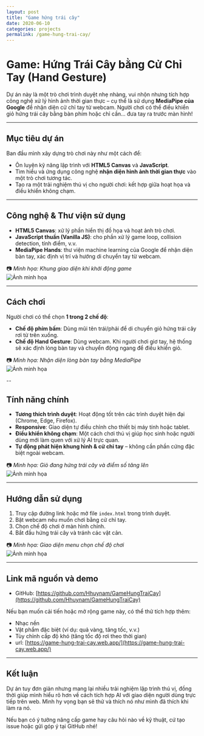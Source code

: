 ```yaml
---
layout: post
title: "Game hứng trái cây"
date: 2020-06-10
categories: projects
permalink: /game-hung-trai-cay/
---
```


# Game: Hứng Trái Cây bằng Cử Chỉ Tay (Hand Gesture)

Dự án này là một trò chơi trình duyệt nhẹ nhàng, vui nhộn nhưng tích hợp công nghệ xử lý hình ảnh thời gian thực – cụ thể là sử dụng **MediaPipe của Google** để nhận diện cử chỉ tay từ webcam. Người chơi có thể điều khiển giỏ hứng trái cây bằng bàn phím hoặc chỉ cần… đưa tay ra trước màn hình!

---

## Mục tiêu dự án

Ban đầu mình xây dựng trò chơi này như một cách để:
- Ôn luyện kỹ năng lập trình với **HTML5 Canvas** và **JavaScript**.
- Tìm hiểu và ứng dụng công nghệ **nhận diện hình ảnh thời gian thực** vào một trò chơi tương tác.
- Tạo ra một trải nghiệm thú vị cho người chơi: kết hợp giữa hoạt họa và điều khiển không chạm.

---

## Công nghệ & Thư viện sử dụng

- **HTML5 Canvas**: xử lý phần hiển thị đồ họa và hoạt ảnh trò chơi.
- **JavaScript thuần (Vanilla JS)**: cho phần xử lý game loop, collision detection, tính điểm, v.v.
- **MediaPipe Hands**: thư viện machine learning của Google để nhận diện bàn tay, xác định vị trí và hướng di chuyển tay từ webcam.

📷 *Minh họa: Khung giao diện khi khởi động game*  
<img src="{{ site.baseurl }}/assets/image/intro-placeholder.png" alt="Ảnh minh họa" style="display: block; margin: 0 auto;">

---

## Cách chơi

Người chơi có thể chọn **1 trong 2 chế độ**:

- **Chế độ phím bấm**: Dùng mũi tên trái/phải để di chuyển giỏ hứng trái cây rơi từ trên xuống.
- **Chế độ Hand Gesture**: Dùng webcam. Khi người chơi giơ tay, hệ thống sẽ xác định lòng bàn tay và chuyển động ngang để điều khiển giỏ.

📷 *Minh họa: Nhận diện lòng bàn tay bằng MediaPipe*  
<img src="{{ site.baseurl }}/assets/image/hand-placeholder.png" alt="Ảnh minh họa" style="display: block; margin: 0 auto;">

--

## Tính năng chính

- **Tương thích trình duyệt**: Hoạt động tốt trên các trình duyệt hiện đại (Chrome, Edge, Firefox).
- **Responsive**: Giao diện tự điều chỉnh cho thiết bị máy tính hoặc tablet.
- **Điều khiển không chạm**: Một cách chơi thú vị giúp học sinh hoặc người dùng mới làm quen với xử lý AI trực quan.
- **Tự động phát hiện khung hình & cử chỉ tay** – không cần phần cứng đặc biệt ngoài webcam.

📷 *Minh họa: Giỏ đang hứng trái cây và điểm số tăng lên*  
<img src="{{ site.baseurl }}/assets/image/gameplay-placeholder.png" alt="Ảnh minh họa" style="display: block; margin: 0 auto;">

---

## Hướng dẫn sử dụng

1. Truy cập đường link hoặc mở file `index.html` trong trình duyệt.
2. Bật webcam nếu muốn chơi bằng cử chỉ tay.
3. Chọn chế độ chơi ở màn hình chính.
4. Bắt đầu hứng trái cây và tránh các vật cản.

📷 *Minh họa: Giao diện menu chọn chế độ chơi*  
<img src="{{ site.baseurl }}/assets/image/mode-placeholder.png" alt="Ảnh minh họa" style="display: block; margin: 0 auto;">

---

## Link mã nguồn và demo

- GitHub: [https://github.com/Hhuynam/GameHungTraiCay](https://github.com/Hhuynam/GameHungTraiCay)

Nếu bạn muốn cải tiến hoặc mở rộng game này, có thể thử tích hợp thêm:
- Nhạc nền
- Vật phẩm đặc biệt (ví dụ: quả vàng, tăng tốc, v.v.)
- Tùy chỉnh cấp độ khó (tăng tốc độ rơi theo thời gian)
- url: [https://game-hung-trai-cay.web.app/](https://game-hung-trai-cay.web.app/)
---

## Kết luận

Dự án tuy đơn giản nhưng mang lại nhiều trải nghiệm lập trình thú vị, đồng thời giúp mình hiểu rõ hơn về cách tích hợp AI với giao diện người dùng trực tiếp trên web. Mình hy vọng bạn sẽ thử và thích nó như mình đã thích khi làm ra nó.

Nếu bạn có ý tưởng nâng cấp game hay câu hỏi nào về kỹ thuật, cứ tạo issue hoặc gửi góp ý tại GitHub nhé!
